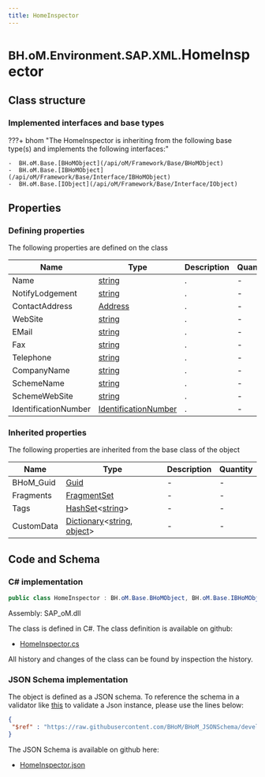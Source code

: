 ```yaml
---
title: HomeInspector
---
```


# <small>BH.oM.Environment.SAP.XML.</small>**HomeInspector**



## Class structure

### Implemented interfaces and base types

???+ bhom "The HomeInspector is inheriting from the following base type(s) and implements the following interfaces:"

    -  BH.oM.Base.[BHoMObject](/api/oM/Framework/Base/BHoMObject)
    -  BH.oM.Base.[IBHoMObject](/api/oM/Framework/Base/Interface/IBHoMObject)
    -  BH.oM.Base.[IObject](/api/oM/Framework/Base/Interface/IObject)


## Properties



### Defining properties

The following properties are defined on the class

| Name             | Type             | Description      | Quantity         |
|------------------|------------------|------------------|------------------|
| Name | [string](https://learn.microsoft.com/en-us/dotnet/api/System.String?view=netstandard-2.0) | . | - |
| NotifyLodgement | [string](https://learn.microsoft.com/en-us/dotnet/api/System.String?view=netstandard-2.0) | . | - |
| ContactAddress | [Address](/api/oM/Adapter/Environment/XML/Address) | . | - |
| WebSite | [string](https://learn.microsoft.com/en-us/dotnet/api/System.String?view=netstandard-2.0) | . | - |
| EMail | [string](https://learn.microsoft.com/en-us/dotnet/api/System.String?view=netstandard-2.0) | . | - |
| Fax | [string](https://learn.microsoft.com/en-us/dotnet/api/System.String?view=netstandard-2.0) | . | - |
| Telephone | [string](https://learn.microsoft.com/en-us/dotnet/api/System.String?view=netstandard-2.0) | . | - |
| CompanyName | [string](https://learn.microsoft.com/en-us/dotnet/api/System.String?view=netstandard-2.0) | . | - |
| SchemeName | [string](https://learn.microsoft.com/en-us/dotnet/api/System.String?view=netstandard-2.0) | . | - |
| SchemeWebSite | [string](https://learn.microsoft.com/en-us/dotnet/api/System.String?view=netstandard-2.0) | . | - |
| IdentificationNumber | [IdentificationNumber](/api/oM/Adapter/Environment/XML/IdentificationNumber) | . | - |


### Inherited properties
The following properties are inherited from the base class of the object

| Name             | Type             | Description      | Quantity         |
|------------------|------------------|------------------|------------------|
| BHoM_Guid | [Guid](https://learn.microsoft.com/en-us/dotnet/api/System.Guid?view=netstandard-2.0) | - | - |
| Fragments | [FragmentSet](/api/oM/Framework/Base/FragmentSet) | - | - |
| Tags | [HashSet](https://learn.microsoft.com/en-us/dotnet/api/System.Collections.Generic.HashSet-1?view=netstandard-2.0)&lt;[string](https://learn.microsoft.com/en-us/dotnet/api/System.String?view=netstandard-2.0)&gt; | - | - |
| CustomData | [Dictionary](https://learn.microsoft.com/en-us/dotnet/api/System.Collections.Generic.Dictionary-2?view=netstandard-2.0)&lt;[string](https://learn.microsoft.com/en-us/dotnet/api/System.String?view=netstandard-2.0), [object](https://learn.microsoft.com/en-us/dotnet/api/System.Object?view=netstandard-2.0)&gt; | - | - |


## Code and Schema

### C# implementation

``` C# title="C#"
public class HomeInspector : BH.oM.Base.BHoMObject, BH.oM.Base.IBHoMObject, BH.oM.Base.IObject
```

Assembly: SAP_oM.dll

The class is defined in C#. The class definition is available on github:

- [HomeInspector.cs](https://github.com/BHoM/SAP_Toolkit/blob/develop/SAP_oM/XML\HomeInspector.cs)

All history and changes of the class can be found by inspection the history.
### JSON Schema implementation

The object is defined as a JSON schema. To reference the schema in a validator like [this](https://www.jsonschemavalidator.net/) to validate a Json instance, please use the lines below:

``` json title="JSON Schema"
{
 "$ref" : "https://raw.githubusercontent.com/BHoM/BHoM_JSONSchema/develop/SAP_oM/SAP/XML/HomeInspector.json"
}
```

The JSON Schema is available on github here:

- [HomeInspector.json](https://github.com/BHoM/BHoM_JSONSchema/blob/develop/SAP_oM/SAP/XML/HomeInspector.json)
